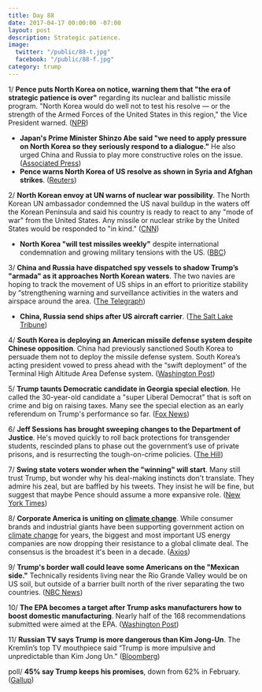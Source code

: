 ```yaml
---
title: Day 88
date: 2017-04-17 00:00:00 -07:00
layout: post
description: Strategic patience.
image:
  twitter: "/public/88-t.jpg"
  facebook: "/public/88-f.jpg"
category: trump
---
```


1/ **Pence puts North Korea on notice, warning them that "the era of strategic patience is over"** regarding its nuclear and ballistic missile program. "North Korea would do well not to test his resolve — or the strength of the Armed Forces of the United States in this region," the Vice President warned. ([NPR](http://www.npr.org/sections/thetwo-way/2017/04/17/524316419/pence-tells-north-korea-the-era-of-strategic-patience-is-over))

* **Japan's Prime Minister Shinzo Abe said "we need to apply pressure on North Korea so they seriously respond to a dialogue."** He also urged China and Russia to play more constructive roles on the issue. ([Associated Press](https://apnews.com/f1755c75369240c395a710c134032618/The-Latest:-Pence-says-'era-of-strategic-patience'-is-over))
* **Pence warns North Korea of US resolve as shown in Syria and Afghan strikes**. ([Reuters](http://www.reuters.com/article/us-northkorea-usa-missile-idUSKBN17H0NL))

2/ **North Korean envoy at UN warns of nuclear war possibility**. The North Korean UN ambassador condemned the US naval buildup in the waters off the Korean Peninsula and said his country is ready to react to any "mode of war" from the United States. Any missile or nuclear strike by the United States would be responded to "in kind." ([CNN](http://www.cnn.com/2017/04/17/world/north-korea-united-nations-envoy/))

* **North Korea "will test missiles weekly"** despite international condemnation and growing military tensions with the US. ([BBC](http://www.bbc.com/news/world-asia-39623882))

3/ **China and Russia have dispatched spy vessels to shadow Trump’s "armada" as it approaches North Korean waters**. The two navies are hoping to track the movement of US ships in an effort to prioritize stability by “strengthening warning and surveillance activities in the waters and airspace around the area. ([The Telegraph](http://www.telegraph.co.uk/news/2017/04/17/china-russia-dispatch-ships-shadow-donald-trumps-armada-approaches/))

* **China, Russia send ships after US aircraft carrier**. ([The Salt Lake Tribune](http://www.sltrib.com/home/5183435-155/china-russia-send-ships-after-us))

4/ **South Korea is deploying an American missile defense system despite Chinese opposition**. China had previously sanctioned South Korea to persuade them not to deploy the missile defense system. South Korea’s acting president vowed to press ahead with the “swift deployment” of the Terminal High Altitude Area Defense system. ([Washington Post](https://www.washingtonpost.com/world/chinas-korea-policy-in-tatters-as-both-north-and-south-defy-sanctions/2017/04/17/50da5e28-22f2-11e7-928e-3624539060e8_story.html))

5/ **Trump taunts Democratic candidate in Georgia special election**. He called the 30-year-old candidate a "super Liberal Democrat" that is soft on crime and big on raising taxes. Many see the special election as an early referendum on Trump's performance so far. ([Fox News](http://www.foxnews.com/politics/2017/04/17/trump-taunts-dem-candidate-in-georgia-election.html))

6/ **Jeff Sessions has brought sweeping changes to the Department of Justice**. He's moved quickly to roll back protections for transgender students, rescinded plans to phase out the government’s use of private prisons, and is resurrecting the tough-on-crime policies. ([The Hill](http://thehill.com/regulation/administration/328923-sweeping-change-at-doj-under-sessions))

7/ **Swing state voters wonder when the "winning" will start**. Many still trust Trump, but wonder why his deal-making instincts don't translate. They admire his zeal, but are baffled by his tweets. They insist he will be fine, but suggest that maybe Pence should assume a more expansive role. ([New York Times](https://www.nytimes.com/2017/04/17/us/politics/trump-voters-swing-state.html))

8/ **Corporate America is uniting on <a href="{{ site.baseurl }}/trump-epa/">climate change</a>**. While consumer brands and industrial giants have been supporting government action on <a href="{{ site.baseurl }}/trump-epa/">climate change</a> for years, the biggest and most important US energy companies are now dropping their resistance to a global climate deal. The consensus is the broadest it's been in a decade. ([Axios](https://www.axios.com/corporate-america-isnt-backing-trump-on-climate-2353777108.html))

9/ **Trump's border wall could leave some Americans on the "Mexican side."** Technically residents living near the Rio Grande Valley would be on US soil, but outside of a barrier built north of the river separating the two countries. ([NBC News](http://www.nbcnews.com/news/us-news/border-wall-could-leave-some-americans-mexican-side-n747141))

10/ **The EPA becomes a target after Trump asks manufacturers how to boost domestic manufacturing**. Nearly half of the 168 recommendations submitted were aimed at the EPA. ([Washington Post](https://www.washingtonpost.com/politics/epa-emerges-as-major-target-after-trump-solicits-policy-advice-from-industry/2017/04/16/87a8a55a-205d-11e7-ad74-3a742a6e93a7_story.html))

11/ **Russian TV says Trump is more dangerous than Kim Jong-Un**. The Kremlin’s top TV mouthpiece said “Trump is more impulsive and unpredictable than Kim Jong Un." ([Bloomberg](https://www.bloomberg.com/politics/articles/2017-04-17/russia-warns-u-s-not-to-use-force-unilaterally-against-n-korea))

poll/ **45% say Trump keeps his promises**, down from 62% in February. ([Gallup](http://www.gallup.com/poll/208640/majority-no-longer-thinks-trump-keeps-promises.aspx))
